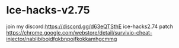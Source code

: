 # Ice-hacks-v2.75
join my discord:https://discord.gg/d63eQTSthE      ice-hacks2.74 patch   https://chrome.google.com/webstore/detail/survivio-cheat-injector/nablibibojdfgkbnpojfkokkamhgcmmg
